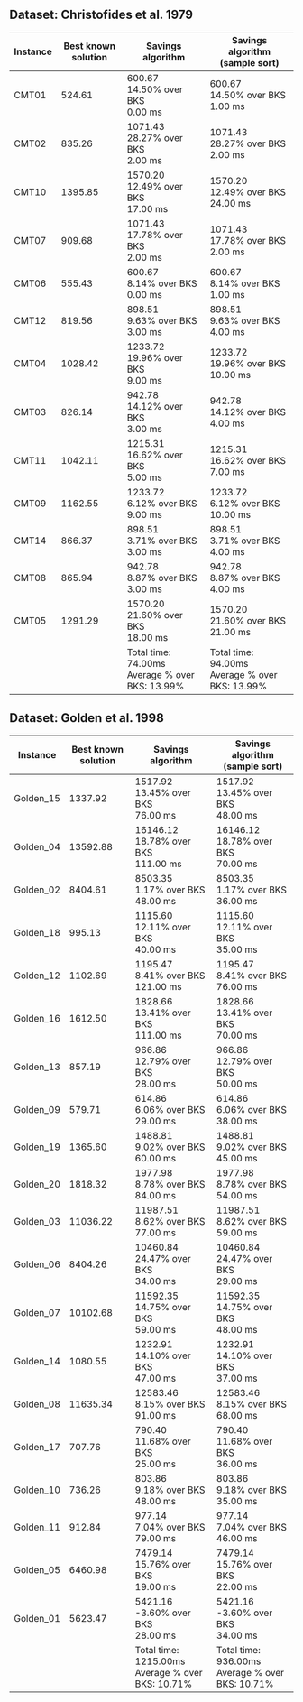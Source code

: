 ## Dataset: Christofides et al. 1979
| Instance | Best known solution | Savings algorithm | Savings algorithm (sample sort) |
| --- | --- | --- | --- |
| CMT01 | 524.61 | 600.67 <br> 14.50% over BKS <br> 0.00 ms | 600.67 <br> 14.50% over BKS <br> 1.00 ms |
| CMT02 | 835.26 | 1071.43 <br> 28.27% over BKS <br> 2.00 ms | 1071.43 <br> 28.27% over BKS <br> 2.00 ms |
| CMT10 | 1395.85 | 1570.20 <br> 12.49% over BKS <br> 17.00 ms | 1570.20 <br> 12.49% over BKS <br> 24.00 ms |
| CMT07 | 909.68 | 1071.43 <br> 17.78% over BKS <br> 2.00 ms | 1071.43 <br> 17.78% over BKS <br> 2.00 ms |
| CMT06 | 555.43 | 600.67 <br> 8.14% over BKS <br> 0.00 ms | 600.67 <br> 8.14% over BKS <br> 1.00 ms |
| CMT12 | 819.56 | 898.51 <br> 9.63% over BKS <br> 3.00 ms | 898.51 <br> 9.63% over BKS <br> 4.00 ms |
| CMT04 | 1028.42 | 1233.72 <br> 19.96% over BKS <br> 9.00 ms | 1233.72 <br> 19.96% over BKS <br> 10.00 ms |
| CMT03 | 826.14 | 942.78 <br> 14.12% over BKS <br> 3.00 ms | 942.78 <br> 14.12% over BKS <br> 4.00 ms |
| CMT11 | 1042.11 | 1215.31 <br> 16.62% over BKS <br> 5.00 ms | 1215.31 <br> 16.62% over BKS <br> 7.00 ms |
| CMT09 | 1162.55 | 1233.72 <br> 6.12% over BKS <br> 9.00 ms | 1233.72 <br> 6.12% over BKS <br> 10.00 ms |
| CMT14 | 866.37 | 898.51 <br> 3.71% over BKS <br> 3.00 ms | 898.51 <br> 3.71% over BKS <br> 4.00 ms |
| CMT08 | 865.94 | 942.78 <br> 8.87% over BKS <br> 3.00 ms | 942.78 <br> 8.87% over BKS <br> 4.00 ms |
| CMT05 | 1291.29 | 1570.20 <br> 21.60% over BKS <br> 18.00 ms | 1570.20 <br> 21.60% over BKS <br> 21.00 ms |
|  |  | Total time: 74.00ms <br> Average % over BKS: 13.99% | Total time: 94.00ms <br> Average % over BKS: 13.99% |
## Dataset: Golden et al. 1998
| Instance | Best known solution | Savings algorithm | Savings algorithm (sample sort) |
| --- | --- | --- | --- |
| Golden_15 | 1337.92 | 1517.92 <br> 13.45% over BKS <br> 76.00 ms | 1517.92 <br> 13.45% over BKS <br> 48.00 ms |
| Golden_04 | 13592.88 | 16146.12 <br> 18.78% over BKS <br> 111.00 ms | 16146.12 <br> 18.78% over BKS <br> 70.00 ms |
| Golden_02 | 8404.61 | 8503.35 <br> 1.17% over BKS <br> 48.00 ms | 8503.35 <br> 1.17% over BKS <br> 36.00 ms |
| Golden_18 | 995.13 | 1115.60 <br> 12.11% over BKS <br> 40.00 ms | 1115.60 <br> 12.11% over BKS <br> 35.00 ms |
| Golden_12 | 1102.69 | 1195.47 <br> 8.41% over BKS <br> 121.00 ms | 1195.47 <br> 8.41% over BKS <br> 76.00 ms |
| Golden_16 | 1612.50 | 1828.66 <br> 13.41% over BKS <br> 111.00 ms | 1828.66 <br> 13.41% over BKS <br> 70.00 ms |
| Golden_13 | 857.19 | 966.86 <br> 12.79% over BKS <br> 28.00 ms | 966.86 <br> 12.79% over BKS <br> 50.00 ms |
| Golden_09 | 579.71 | 614.86 <br> 6.06% over BKS <br> 29.00 ms | 614.86 <br> 6.06% over BKS <br> 38.00 ms |
| Golden_19 | 1365.60 | 1488.81 <br> 9.02% over BKS <br> 60.00 ms | 1488.81 <br> 9.02% over BKS <br> 45.00 ms |
| Golden_20 | 1818.32 | 1977.98 <br> 8.78% over BKS <br> 84.00 ms | 1977.98 <br> 8.78% over BKS <br> 54.00 ms |
| Golden_03 | 11036.22 | 11987.51 <br> 8.62% over BKS <br> 77.00 ms | 11987.51 <br> 8.62% over BKS <br> 59.00 ms |
| Golden_06 | 8404.26 | 10460.84 <br> 24.47% over BKS <br> 34.00 ms | 10460.84 <br> 24.47% over BKS <br> 29.00 ms |
| Golden_07 | 10102.68 | 11592.35 <br> 14.75% over BKS <br> 59.00 ms | 11592.35 <br> 14.75% over BKS <br> 48.00 ms |
| Golden_14 | 1080.55 | 1232.91 <br> 14.10% over BKS <br> 47.00 ms | 1232.91 <br> 14.10% over BKS <br> 37.00 ms |
| Golden_08 | 11635.34 | 12583.46 <br> 8.15% over BKS <br> 91.00 ms | 12583.46 <br> 8.15% over BKS <br> 68.00 ms |
| Golden_17 | 707.76 | 790.40 <br> 11.68% over BKS <br> 25.00 ms | 790.40 <br> 11.68% over BKS <br> 36.00 ms |
| Golden_10 | 736.26 | 803.86 <br> 9.18% over BKS <br> 48.00 ms | 803.86 <br> 9.18% over BKS <br> 35.00 ms |
| Golden_11 | 912.84 | 977.14 <br> 7.04% over BKS <br> 79.00 ms | 977.14 <br> 7.04% over BKS <br> 46.00 ms |
| Golden_05 | 6460.98 | 7479.14 <br> 15.76% over BKS <br> 19.00 ms | 7479.14 <br> 15.76% over BKS <br> 22.00 ms |
| Golden_01 | 5623.47 | 5421.16 <br> -3.60% over BKS <br> 28.00 ms | 5421.16 <br> -3.60% over BKS <br> 34.00 ms |
|  |  | Total time: 1215.00ms <br> Average % over BKS: 10.71% | Total time: 936.00ms <br> Average % over BKS: 10.71% |
